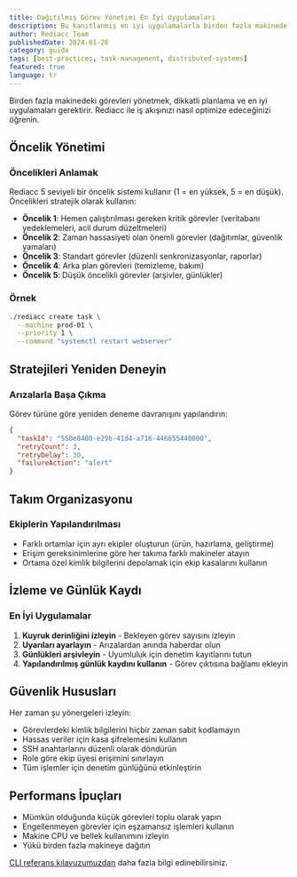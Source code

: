 ```yaml
---
title: Dağıtılmış Görev Yönetimi En İyi Uygulamaları
description: Bu kanıtlanmış en iyi uygulamalarla birden fazla makinede dağıtılmış görevleri yönetme sanatında ustalaşın.
author: Rediacc Team
publishedDate: 2024-01-20
category: guide
tags: [best-practices, task-management, distributed-systems]
featured: true
language: tr
---
```


Birden fazla makinedeki görevleri yönetmek, dikkatli planlama ve en iyi uygulamaları gerektirir. Rediacc ile iş akışınızı nasıl optimize edeceğinizi öğrenin.

## Öncelik Yönetimi

### Öncelikleri Anlamak

Rediacc 5 seviyeli bir öncelik sistemi kullanır (1 = en yüksek, 5 = en düşük). Öncelikleri stratejik olarak kullanın:

- **Öncelik 1**: Hemen çalıştırılması gereken kritik görevler (veritabanı yedeklemeleri, acil durum düzeltmeleri) 
- **Öncelik 2**: Zaman hassasiyeti olan önemli görevler (dağıtımlar, güvenlik yamaları) 
- **Öncelik 3**: Standart görevler (düzenli senkronizasyonlar, raporlar) 
- **Öncelik 4**: Arka plan görevleri (temizleme, bakım) 
- **Öncelik 5**: Düşük öncelikli görevler (arşivler, günlükler)

### Örnek

```bash
./rediacc create task \
  --machine prod-01 \
  --priority 1 \
  --command "systemctl restart webserver"
```

## Stratejileri Yeniden Deneyin

### Arızalarla Başa Çıkma

Görev türüne göre yeniden deneme davranışını yapılandırın:

```json
{
  "taskId": "550e8400-e29b-41d4-a716-446655440000",
  "retryCount": 3,
  "retryDelay": 30,
  "failureAction": "alert"
}
```

## Takım Organizasyonu

### Ekiplerin Yapılandırılması

- Farklı ortamlar için ayrı ekipler oluşturun (ürün, hazırlama, geliştirme) 
- Erişim gereksinimlerine göre her takıma farklı makineler atayın 
- Ortama özel kimlik bilgilerini depolamak için ekip kasalarını kullanın

## İzleme ve Günlük Kaydı

### En İyi Uygulamalar

1. **Kuyruk derinliğini izleyin** - Bekleyen görev sayısını izleyin 
2. **Uyarıları ayarlayın** - Arızalardan anında haberdar olun 
3. **Günlükleri arşivleyin** - Uyumluluk için denetim kayıtlarını tutun 
4. **Yapılandırılmış günlük kaydını kullanın** - Görev çıktısına bağlamı ekleyin

## Güvenlik Hususları

Her zaman şu yönergeleri izleyin:

- Görevlerdeki kimlik bilgilerini hiçbir zaman sabit kodlamayın 
- Hassas veriler için kasa şifrelemesini kullanın 
- SSH anahtarlarını düzenli olarak döndürün 
- Role göre ekip üyesi erişimini sınırlayın 
- Tüm işlemler için denetim günlüğünü etkinleştirin

## Performans İpuçları

- Mümkün olduğunda küçük görevleri toplu olarak yapın 
- Engellenmeyen görevler için eşzamansız işlemleri kullanın 
- Makine CPU ve bellek kullanımını izleyin 
- Yükü birden fazla makineye dağıtın

[CLI referans kılavuzumuzdan](/docs/cli-reference) daha fazla bilgi edinebilirsiniz.